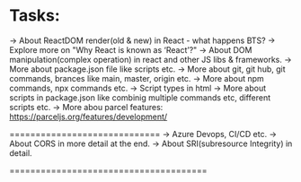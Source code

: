 # Tasks:
-> About ReactDOM render(old & new) in React - what happens BTS?
-> Explore more on "Why React is known as ‘React’?"
-> About DOM manipulation(complex operation) in react and other JS libs & frameworks.
-> More about package.json file like scripts etc.
-> More about git, git hub, git commands, brances like main, master, origin etc.
-> More about npm commands, npx commands etc.
-> Script types in html
-> More about scripts in package.json like combinig multiple commands etc, different scripts etc.
-> More abou parcel features: https://parceljs.org/features/development/


=============================
-> Azure Devops, CI/CD etc.
-> About CORS in more detail at the end.
-> About SRI(subresource Integrity) in detail.

======================================